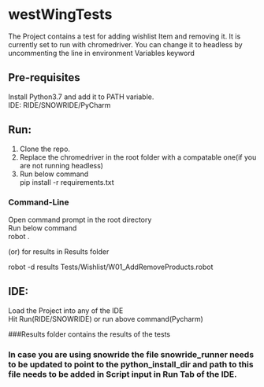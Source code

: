 # westWingTests  
  The Project contains a test for adding wishlist Item and removing it.
  It is currently set to run with chromedriver. You can change it to headless by uncommenting the line in environment Variables keyword  
  
## Pre-requisites  
Install Python3.7 and add it to PATH variable.  
IDE: RIDE/SNOWRIDE/PyCharm  
  
## Run:  
1) Clone the repo.  
2) Replace the chromedriver in the root folder with a compatable one(if you are not running headless)  
3) Run below command  
pip install -r requirements.txt 
  
### Command-Line  
 Open command prompt in the root directory  
 Run below command  
 robot .  
  
 (or) for results in Results folder  
  
 robot -d results Tests/Wishlist/W01_AddRemoveProducts.robot  
  
  
## IDE:    
Load the Project into any of the IDE  
Hit Run(RIDE/SNOWRIDE) or run above command(Pycharm)  
  
###Results folder contains the results of the tests
### In case you are using snowride the file snowride_runner needs to be updated to point to the python_install_dir and path to this file needs to be added in Script input in Run Tab of the IDE. 